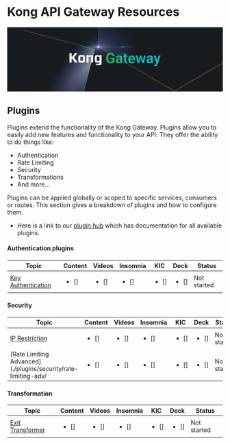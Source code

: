 # Kong API Gateway Resources

![Kong Images](./images/Kong-Gateway-Banner.png)

## Plugins

Plugins extend the functionality of the Kong Gateway. Plugins allow you to easily add new features and functionality to your API. They offer the ability to do things like: 

- Authentication
- Rate Limiting
- Security
- Transformations
- And more…

Plugins can be applied globally or scoped to specific services, consumers or routes. This section gives a breakdown of plugins and how to configure them. 

- Here is a link to our [plugin hub](https://docs.konghq.com/hub/) which has documentation for all available plugins.

#### Authentication plugins

| Topic           | Content       | Videos         | Insomnia       | KIC           | Deck           |Status         |
|-----------------|---------------|----------------|----------------|---------------|----------------|---------------|
| [Key Authentication](./plugins/authentication/key-authentication/) | <ul><li>  []  </li>  |  <ul><li>  []  </li>  | <ul><li>  []  </li>     | <ul><li>  []  </li>     |<ul><li>  []  </li>    | Not started

#### Security

| Topic           | Content       | Videos         | Insomnia       | KIC           | Deck           |Status         |
|-----------------|---------------|----------------|----------------|---------------|----------------|---------------|
| [IP Restriction](./plugins/security/ip-restriction/) | <ul><li>  []  </li>  |  <ul><li>  []  </li>  | <ul><li>  []  </li>     | <ul><li>  []  </li>     |<ul><li>  []  </li>    | Not started
| [Rate Limiting Advanced](./plugins/security/rate-limiting-adv/ | <ul><li>  []  </li>  |  <ul><li>  []  </li>  | <ul><li>  []  </li>     | <ul><li>  []  </li>     |<ul><li>  []  </li>    | Not started

#### Transformation

| Topic           | Content       | Videos         | Insomnia       | KIC           | Deck           |Status         |
|-----------------|---------------|----------------|----------------|---------------|----------------|---------------|
| [Exit Transformer](./plugins/transformation/exit-transformer/) | <ul><li>  []  </li>  |  <ul><li>  []  </li>  | <ul><li>  []  </li>     | <ul><li>  []  </li>     |<ul><li>  []  </li>    | Not started